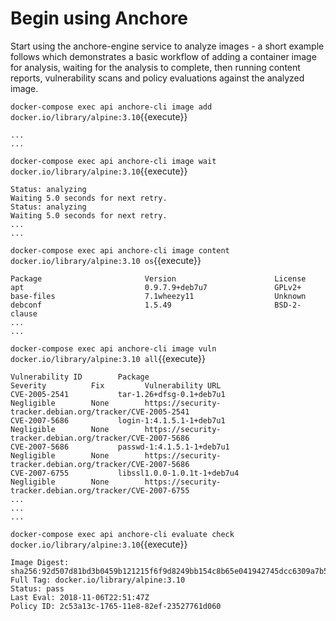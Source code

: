 # Begin using Anchore

Start using the anchore-engine service to analyze images - a short example follows which demonstrates a basic workflow of adding a container image for analysis, waiting for the analysis to complete, then running content reports, vulnerability scans and policy evaluations against the analyzed image.

`docker-compose exec api anchore-cli image add docker.io/library/alpine:3.10`{{execute}}

    ...
    ...

`docker-compose exec api anchore-cli image wait docker.io/library/alpine:3.10`{{execute}}

    Status: analyzing
    Waiting 5.0 seconds for next retry.
    Status: analyzing
    Waiting 5.0 seconds for next retry.
    ...
    ...

`docker-compose exec api anchore-cli image content docker.io/library/alpine:3.10 os`{{execute}}

    Package                       Version                      License
    apt                           0.9.7.9+deb7u7               GPLv2+
    base-files                    7.1wheezy11                  Unknown
    debconf                       1.5.49                       BSD-2-clause
    ...
    ...

`docker-compose exec api anchore-cli image vuln docker.io/library/alpine:3.10 all`{{execute}}

    Vulnerability ID        Package                                  Severity          Fix         Vulnerability URL
    CVE-2005-2541           tar-1.26+dfsg-0.1+deb7u1                 Negligible        None        https://security-tracker.debian.org/tracker/CVE-2005-2541
    CVE-2007-5686           login-1:4.1.5.1-1+deb7u1                 Negligible        None        https://security-tracker.debian.org/tracker/CVE-2007-5686
    CVE-2007-5686           passwd-1:4.1.5.1-1+deb7u1                Negligible        None        https://security-tracker.debian.org/tracker/CVE-2007-5686
    CVE-2007-6755           libssl1.0.0-1.0.1t-1+deb7u4              Negligible        None        https://security-tracker.debian.org/tracker/CVE-2007-6755
    ...
    ...
    ...

`docker-compose exec api anchore-cli evaluate check docker.io/library/alpine:3.10`{{execute}}

    Image Digest: sha256:92d507d81bd3b0459b121215f6f9d8249bb154c8b65e041942745dcc6309a7b5
    Full Tag: docker.io/library/alpine:3.10
    Status: pass
    Last Eval: 2018-11-06T22:51:47Z
    Policy ID: 2c53a13c-1765-11e8-82ef-23527761d060
